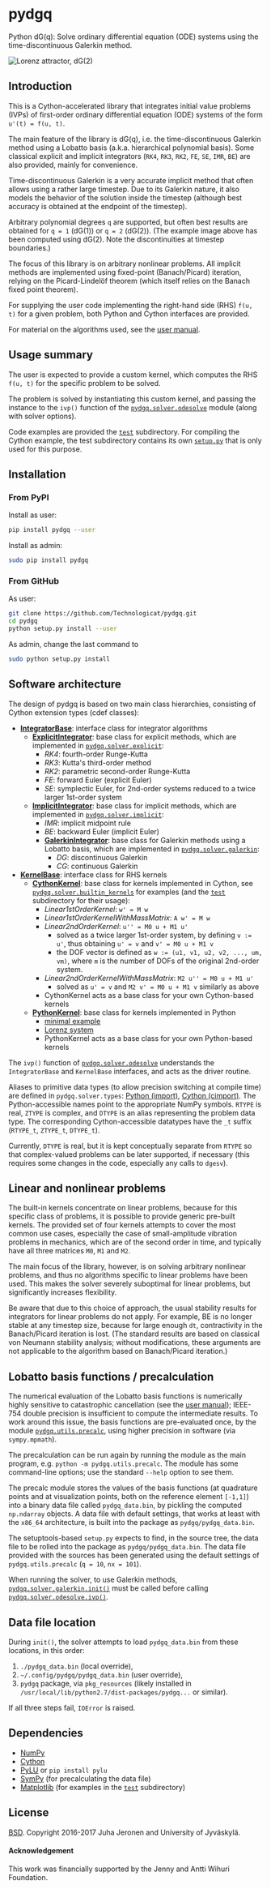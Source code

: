 # pydgq

Python dG(q): Solve ordinary differential equation (ODE) systems using the time-discontinuous Galerkin method.

![Lorenz attractor, dG(2)](example.png)


## Introduction

This is a Cython-accelerated library that integrates initial value problems (IVPs) of first-order ordinary differential equation (ODE) systems of the form `u'(t) = f(u, t)`.

The main feature of the library is dG(q), i.e. the time-discontinuous Galerkin method using a Lobatto basis (a.k.a. hierarchical polynomial basis). Some classical explicit and implicit integrators (`RK4`, `RK3`, `RK2`, `FE`, `SE`, `IMR`, `BE`) are also provided, mainly for convenience.

Time-discontinuous Galerkin is a very accurate implicit method that often allows using a rather large timestep. Due to its Galerkin nature, it also models the behavior of the solution inside the timestep (although best accuracy is obtained at the endpoint of the timestep).

Arbitrary polynomial degrees `q` are supported, but often best results are obtained for `q = 1` (dG(1)) or `q = 2` (dG(2)). (The example image above has been computed using dG(2). Note the discontinuities at timestep boundaries.)

The focus of this library is on arbitrary nonlinear problems. All implicit methods are implemented using fixed-point (Banach/Picard) iteration, relying on the Picard-Lindelöf theorem (which itself relies on the Banach fixed point theorem).

For supplying the user code implementing the right-hand side (RHS) `f(u, t)` for a given problem, both Python and Cython interfaces are provided.

For material on the algorithms used, see the [user manual](doc/pydgq_user_manual.pdf).


## Usage summary

The user is expected to provide a custom kernel, which computes the RHS `f(u, t)` for the specific problem to be solved.

The problem is solved by instantiating this custom kernel, and passing the instance to the `ivp()` function of the [`pydgq.solver.odesolve`](pydgq/solver/odesolve.pyx) module (along with solver options).

Code examples are provided the [`test`](test/) subdirectory. For compiling the Cython example, the test subdirectory contains its own [`setup.py`](test/setup.py) that is only used for this purpose.


## Installation

### From PyPI

Install as user:

```bash
pip install pydgq --user
```

Install as admin:

```bash
sudo pip install pydgq
```

### From GitHub

As user:

```bash
git clone https://github.com/Technologicat/pydgq.git
cd pydgq
python setup.py install --user
```

As admin, change the last command to

```bash
sudo python setup.py install
```


## Software architecture

The design of pydgq is based on two main class hierarchies, consisting of Cython extension types (cdef classes):

 - [**IntegratorBase**](pydgq/solver/integrator_interface.pyx): interface class for integrator algorithms
   - [**ExplicitIntegrator**](pydgq/solver/integrator_interface.pyx): base class for explicit methods, which are implemented in [`pydgq.solver.explicit`](pydgq/solver/explicit.pyx):
     - _RK4_: fourth-order Runge-Kutta
     - _RK3_: Kutta's third-order method
     - _RK2_: parametric second-order Runge-Kutta
     - _FE_: forward Euler (explicit Euler)
     - _SE_: symplectic Euler, for 2nd-order systems reduced to a twice larger 1st-order system
   - [**ImplicitIntegrator**](pydgq/solver/integrator_interface.pyx): base class for implicit methods, which are implemented in [`pydgq.solver.implicit`](pydgq/solver/implicit.pyx):
     - _IMR_: implicit midpoint rule
     - _BE_: backward Euler (implicit Euler)
     - [**GalerkinIntegrator**](pydgq/solver/galerkin.pyx): base class for Galerkin methods using a Lobatto basis, which are implemented in [`pydgq.solver.galerkin`](pydgq/solver/galerkin.pyx):
       - _DG_: discontinuous Galerkin
       - _CG_: continuous Galerkin
 - [**KernelBase**](pydgq/solver/kernel_interface.pyx): interface class for RHS kernels
   - [**CythonKernel**](pydgq/solver/kernel_interface.pyx): base class for kernels implemented in Cython, see [`pydgq.solver.builtin_kernels`](pydgq/solver/builtin_kernels.pyx) for examples (and the [`test`](test/) subdirectory for their usage):
     - _Linear1stOrderKernel_: `w' = M w`
     - _Linear1stOrderKernelWithMassMatrix_: `A w' = M w`
     - _Linear2ndOrderKernel_: `u'' = M0 u + M1 u'`
       - solved as a twice larger 1st-order system, by defining `v := u'`, thus obtaining `u' = v` and `v' = M0 u + M1 v`
       - the DOF vector is defined as `w := (u1, v1, u2, v2, ..., um, vm)`, where `m` is the number of DOFs of the original 2nd-order system.
     - _Linear2ndOrderKernelWithMassMatrix_: `M2 u'' = M0 u + M1 u'`
       - solved as `u' = v` and `M2 v' = M0 u + M1 v` similarly as above
     - CythonKernel acts as a base class for your own Cython-based kernels
   - [**PythonKernel**](pydgq/solver/kernel_interface.pyx): base class for kernels implemented in Python
     - [minimal example](test/python_kernel_test.py)
     - [Lorenz system](test/lorenz_example.py)
     - PythonKernel acts as a base class for your own Python-based kernels

The `ivp()` function of [`pydgq.solver.odesolve`](pydgq/solver/odesolve.pyx) understands the `IntegratorBase` and `KernelBase` interfaces, and acts as the driver routine.

Aliases to primitive data types (to allow precision switching at compile time) are defined in `pydgq.solver.types`: [Python (import)](pydgq/solver/types.pyx), [Cython (cimport)](pydgq/solver/types.pxd). The Python-accessible names point to the appropriate NumPy symbols. `RTYPE` is real, `ZTYPE` is complex, and `DTYPE` is an alias representing the problem data type. The corresponding Cython-accessible datatypes have the `_t` suffix (`RTYPE_t`, `ZTYPE_t`, `DTYPE_t`).

Currently, `DTYPE` is real, but it is kept conceptually separate from `RTYPE` so that complex-valued problems can be later supported, if necessary (this requires some changes in the code, especially any calls to `dgesv`).


## Linear and nonlinear problems

The built-in kernels concentrate on linear problems, because for this specific class of problems, it is possible to provide generic pre-built kernels. The provided set of four kernels attempts to cover the most common use cases, especially the case of small-amplitude vibration problems in mechanics, which are of the second order in time, and typically have all three matrices `M0`, `M1` and `M2`.

The main focus of the library, however, is on solving arbitrary nonlinear problems, and thus no algorithms specific to linear problems have been used. This makes the solver severely suboptimal for linear problems, but significantly increases flexibility.

Be aware that due to this choice of approach, the usual stability results for integrators for linear problems do not apply. For example, BE is no longer stable at any timestep size, because for large enough `dt`, contractivity in the Banach/Picard iteration is lost. (The standard results are based on classical von Neumann stability analysis; without modifications, these arguments are not applicable to the algorithm based on Banach/Picard iteration.)


## Lobatto basis functions / precalculation

The numerical evaluation of the Lobatto basis functions is numerically highly sensitive to catastrophic cancellation (see the [user manual](doc/pydgq_user_manual.pdf)); IEEE-754 double precision is insufficient to compute the intermediate results. To work around this issue, the basis functions are pre-evaluated once, by the module [`pydgq.utils.precalc`](pydgq/utils/precalc.py), using higher precision in software (via `sympy.mpmath`).

The precalculation can be run again by running the module as the main program, e.g. `python -m pydgq.utils.precalc`. The module has some command-line options; use the standard `--help` option to see them.

The precalc module stores the values of the basis functions (at quadrature points and at visualization points, both on the reference element `[-1,1]`) into a binary data file called `pydgq_data.bin`, by pickling the computed `np.ndarray` objects. A data file with default settings, that works at least with the `x86_64` architecture, is built into the package as `pydgq/pydgq_data.bin`.

The setuptools-based `setup.py` expects to find, in the source tree, the data file to be rolled into the package as `pydgq/pydgq_data.bin`. The data file provided with the sources has been generated using the default settings of `pydgq.utils.precalc` (`q = 10`, `nx = 101`).

When running the solver, to use Galerkin methods, [`pydgq.solver.galerkin.init()`](pydgq/solver/galerkin.pyx) must be called before calling [`pydgq.solver.odesolve.ivp()`](pydgq/solver/odesolve.pyx).


## Data file location

During `init()`, the solver attempts to load `pydgq_data.bin` from these locations, in this order:

 1. `./pydgq_data.bin` (local override),
 2. `~/.config/pydgq/pydgq_data.bin` (user override),
 3. `pydgq` package, via `pkg_resources` (likely installed in `/usr/local/lib/python2.7/dist-packages/pydgq...` or similar).

If all three steps fail, `IOError` is raised.


## Dependencies

- [NumPy](http://www.numpy.org)
- [Cython](http://www.cython.org)
- [PyLU](https://github.com/Technologicat/pylu) or `pip install pylu`
- [SymPy](http://www.sympy.org) (for precalculating the data file)
- [Matplotlib](http://www.matplotlib.org) (for examples in the [`test`](test/) subdirectory)


## License

[BSD](LICENSE.md). Copyright 2016-2017 Juha Jeronen and University of Jyväskylä.


#### Acknowledgement

This work was financially supported by the Jenny and Antti Wihuri Foundation.

